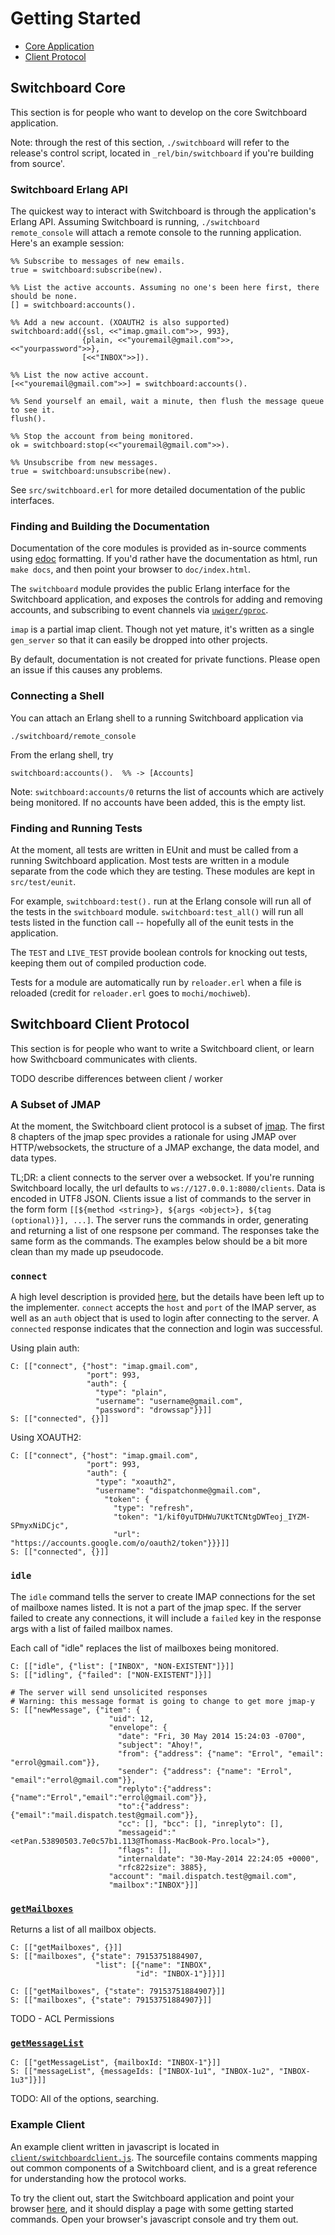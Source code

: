 # Getting Started

- [Core Application](#markdown-header-switchboard-core)
- [Client Protocol](#markdown-header-switchboard-client-protocol)

## Switchboard Core

This section is for people who want to develop on the core Switchboard
application.

Note: through the rest of this section, `./switchboard` will refer
to the release's control script, located in `_rel/bin/switchboard`
if you're building from source'.

### Switchboard Erlang API

The quickest way to interact with Switchboard is through the application's
Erlang API. Assuming Switchboard is running, `./switchboard remote_console`
will attach a remote console to the running application. Here's
an example session:


    %% Subscribe to messages of new emails.
	true = switchboard:subscribe(new).

    %% List the active accounts. Assuming no one's been here first, there should be none.
    [] = switchboard:accounts().

	%% Add a new account. (XOAUTH2 is also supported)
	switchboard:add({ssl, <<"imap.gmail.com">>, 993},
	                {plain, <<"youremail@gmail.com">>, <<"yourpassword">>},
					[<<"INBOX">>]).

    %% List the now active account.
    [<<"youremail@gmail.com">>] = switchboard:accounts().

    %% Send yourself an email, wait a minute, then flush the message queue to see it.
	flush().

    %% Stop the account from being monitored.
	ok = switchboard:stop(<<"youremail@gmail.com">>).

    %% Unsubscribe from new messages.
	true = switchboard:unsubscribe(new).


See `src/switchboard.erl` for more detailed documentation of the
public interfaces.

### Finding and Building the Documentation

Documentation of the core modules is provided as in-source comments
using [edoc](http://www.erlang.org/doc/apps/edoc/chapter.html)
formatting. If you'd rather have the documentation as html, run `make
docs`, and then point your browser to `doc/index.html`.

The `switchboard` module provides the public Erlang interface for the
Switchboard application, and exposes the controls for adding and
removing accounts, and subscribing to event channels via
[`uwiger/gproc`](https://github.com/uwiger/gproc).

`imap` is a partial imap client. Though not yet mature,
it's written as a single `gen_server` so that it can
easily be dropped into other projects.

By default, documentation is not created for private functions.
Please open an issue if this causes any problems.

### Connecting a Shell

You can attach an Erlang shell to a running Switchboard application via

    ./switchboard/remote_console

From the erlang shell, try

    switchboard:accounts().  %% -> [Accounts]

Note: `switchboard:accounts/0` returns the list of accounts which
are actively being monitored. If no accounts have been added, this
is the empty list.

### Finding and Running Tests

At the moment, all tests are written in EUnit and must be called
from a running Switchboard application. Most tests are written in
a module separate from the code which they are testing. These
modules are kept in `src/test/eunit`.

For example, `switchboard:test().` run at the Erlang console
will run all of the tests in the `switchboard` module.
`switchboard:test_all()` will run all tests listed in the function call --
hopefully all of the eunit tests in the application.

The `TEST` and `LIVE_TEST` provide boolean controls for knocking
out tests, keeping them out of compiled production code.

Tests for a module are automatically run by `reloader.erl` when a file
is reloaded (credit for `reloader.erl` goes to `mochi/mochiweb`).

## Switchboard Client Protocol

This section is for people who want to write a Switchboard client, or
learn how Swithcboard communicates with clients.

TODO describe differences between client / worker

### A Subset of JMAP

At the moment, the Switchboard client protocol is a subset of
[jmap](http://jmap.io). The first 8 chapters of the jmap spec provides
a rationale for using JMAP over HTTP/websockets, the structure
of a JMAP exchange, the data model, and data types.

TL;DR: a client connects to the server over a websocket.  If you're
running Switchboard locally, the url defaults to
`ws://127.0.0.1:8080/clients`. Data is encoded in UTF8 JSON. Clients
issue a list of commands to the server in the form form
`[[${method <string>}, ${args <object>}, ${tag (optional)}], ...]`.
The server runs the commands in order, generating and returning a list
of one respsone per command. The responses take the same form as the
commands. The examples below should be a bit more clean than my made
up pseudocode.


### `connect`

A high level description is provided
[here](http://jmap.io/#transport-and-authentication), but
the details have been left up to the implementer. `connect`
accepts the `host` and `port` of the IMAP server, as well
as an `auth` object that is used to login after connecting
to the server. A `connected` response indicates that
the connection and login was successful.

Using plain auth:

    C: [["connect", {"host": "imap.gmail.com",
                     "port": 993,
					 "auth": {
					   "type": "plain",
					   "username": "username@gmail.com",
					   "password": "drowssap"}}]]
    S: [["connected", {}]]

Using XOAUTH2:

    C: [["connect", {"host": "imap.gmail.com",
                     "port": 993,
					 "auth": {
					   "type": "xoauth2",
					   "username": "dispatchonme@gmail.com",
					     "token": {
						   "type": "refresh",
					       "token": "1/kif0yuTDHWu7UKtTCNtgDWTeoj_IYZM-SPmyxNiDCjc",
					       "url": "https://accounts.google.com/o/oauth2/token"}}}]]
    S: [["connected", {}]]

### `idle`

The `idle` command tells the server to create IMAP connections for the
set of mailboxe names listed. It is not a part of the jmap spec.
If the server failed to create any connections, it will include a
`failed` key in the response args with a list of failed mailbox names.

Each call of "idle" replaces the list of mailboxes being monitored.


    C: [["idle", {"list": ["INBOX", "NON-EXISTENT"]}]]
	S: [["idling", {"failed": ["NON-EXISTENT"]}]]

    # The server will send unsolicited responses
	# Warning: this message format is going to change to get more jmap-y
    S: [["newMessage", {"item": {
	                      "uid": 12,
	                      "envelope": {
						    "date": "Fri, 30 May 2014 15:24:03 -0700",
							"subject": "Ahoy!",
							"from": {"address": {"name": "Errol", "email": "errol@gmail.com"}},
						    "sender": {"address": {"name": "Errol", "email":"errol@gmail.com"}},
							"replyto":{"address":{"name":"Errol","email":"errol@gmail.com"}},
							"to":{"address":{"email":"mail.dispatch.test@gmail.com"}},
							"cc": [], "bcc": [], "inreplyto": [],
							"messageid":"<etPan.53890503.7e0c57b1.113@Thomass-MacBook-Pro.local>"},
							"flags": [],
							"internaldate": "30-May-2014 22:24:05 +0000",
							"rfc822size": 3885},
					      "account": "mail.dispatch.test@gmail.com",
						  "mailbox":"INBOX"}]]


### [`getMailboxes`](http://jmap.io/#getmailboxes)

Returns a list of all mailbox objects.

    C: [["getMailboxes", {}]]
    S: [["mailboxes", {"state": 79153751884907,
	                   "list": [{"name": "INBOX",
					            "id": "INBOX-1"}]}]]

    C: [["getMailboxes", {"state": 79153751884907}]]
    S: [["mailboxes", {"state": 79153751884907}]]

TODO - ACL Permissions

### [`getMessageList`](http://jmap.io/#getmessagelist)

    C: [["getMessageList", {mailboxId: "INBOX-1"}]]
	S: [["messageList", {messageIds: ["INBOX-1u1", "INBOX-1u2", "INBOX-1u3"]}]]

TODO: All of the options, searching.

### Example Client

An example client written in javascript is located in
[`client/switchboardclient.js`](../priv/static/js/switchboardclient.js). The
sourcefile contains comments mapping out common components of a
Switchboard client, and is a great reference for understanding how the
protocol works.

To try the client out, start the Switchboard application and point
your browser [here](http://127.0.0.1:8080/jsclient),
and it should display a page with some getting started commands. Open
your browser's javascript console and try them out.
